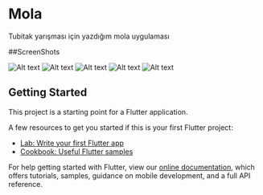 # Mola

Tubitak yarışması için yazdığım mola uygulaması

##ScreenShots

![Alt text](https://github.com/berkayceylan150/mola/blob/master/screenshots/Screenshot_1612094269.png?raw=true "ScreenShot1")
![Alt text](https://github.com/berkayceylan150/mola/blob/master/screenshots/Screenshot_1612094277.png?raw=true "ScreenShot2")
![Alt text](https://github.com/berkayceylan150/mola/blob/master/screenshots/Screenshot_1612094295.png?raw=true "ScreenShot3")
![Alt text](https://github.com/berkayceylan150/mola/blob/master/screenshots/Screenshot_1616508213.png?raw=true "ScreenShot4")
![Alt text](https://github.com/berkayceylan150/mola/blob/master/screenshots/Screenshot_1616508213.png?raw=true "ScreenShot4")

## Getting Started

This project is a starting point for a Flutter application.

A few resources to get you started if this is your first Flutter project:

- [Lab: Write your first Flutter app](https://flutter.dev/docs/get-started/codelab)
- [Cookbook: Useful Flutter samples](https://flutter.dev/docs/cookbook)

For help getting started with Flutter, view our
[online documentation](https://flutter.dev/docs), which offers tutorials,
samples, guidance on mobile development, and a full API reference.
